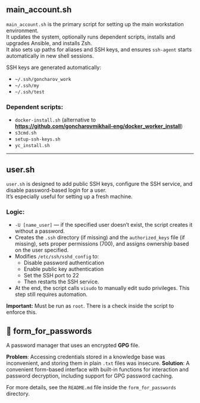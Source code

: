 ## main_account.sh
`main_account.sh` is the primary script for setting up the main workstation environment.  
It updates the system, optionally runs dependent scripts, installs and upgrades Ansible, and installs Zsh.  
It also sets up paths for aliases and SSH keys, and ensures `ssh-agent` starts automatically in new shell sessions.

SSH keys are generated automatically:
- `~/.ssh/goncharov_work`
- `~/.ssh/my`
- `~/.ssh/test`

### Dependent scripts:
- `docker-install.sh` (alternative to **https://github.com/goncharovmikhail-eng/docker_worker_install**)
- `s3cmd.sh`
- `setup-ssh-keys.sh`
- `yc_install.sh`

---

## user.sh
`user.sh` is designed to add public SSH keys, configure the SSH service, and disable password-based login for a user.  
It’s especially useful for setting up a fresh machine.

### Logic:
- `-U [name_user]` — if the specified user doesn’t exist, the script creates it without a password.
- Creates the `.ssh` directory (if missing) and the `authorized_keys` file (if missing), sets proper permissions (700), and assigns ownership based on the user specified.
- Modifies `/etc/ssh/sshd_config` to:
  - Disable password authentication
  - Enable public key authentication
  - Set the SSH port to 22
  - Then restarts the SSH service.
- At the end, the script calls `visudo` to manually edit sudo privileges. This step still requires automation.

**Important:** Must be run as `root`. There is a check inside the script to enforce this.

## 🔐 form_for_passwords
A password manager that uses an encrypted **GPG** file.

**Problem**: Accessing credentials stored in a knowledge base was inconvenient, and storing them in plain `.txt` files was insecure.
**Solution**: A convenient form-based interface with built-in functions for interaction and password decryption, including support for GPG password caching.

For more details, see the `README.md` file inside the `form_for_passwords` directory.
